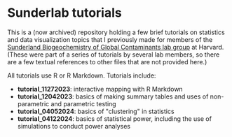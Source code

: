 # Sunderlab tutorials

This is a (now archived) repository holding a few brief tutorials on statistics and data visualization topics that I previously made for members of the [Sunderland Biogeochemistry of Global Contaminants lab group](https://sunderlandlab.org/) at Harvard. (These were part of a series of tutorials by several lab members, so there are a few textual references to other files that are not provided here.)

All tutorials use R or R Markdown. Tutorials include:

- **tutorial_11272023**: interactive mapping with R Markdown
- **tutorial_12042023**: basics of making summary tables and uses of non-parametric and parametric testing
- **tutorial_04052024**: basics of "clustering" in statistics 
- **tutorial_04122024**: basics of statistical power, including the use of simulations to conduct power analyses